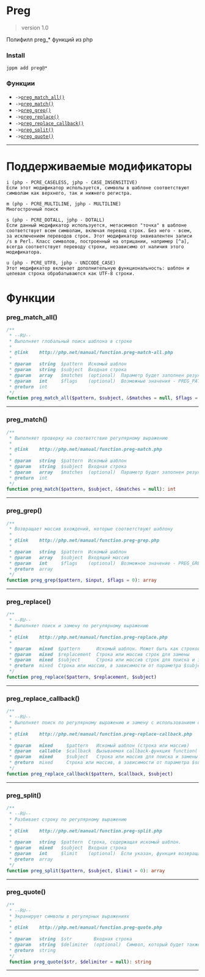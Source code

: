 # Preg
> version 1.0

Полифилл preg_* функций из php

### Install
```
jppm add preg@*
```

### Функции
- `->`[`preg_match_all()`](#func-preg_match_all)
- `->`[`preg_match()`](#func-preg_match)
- `->`[`preg_grep()`](#func-preg_grep)
- `->`[`preg_replace()`](#func-preg_replace)
- `->`[`preg_replace_callback()`](#func-preg_replace_callback)
- `->`[`preg_split()`](#func-preg_split)
- `->`[`preg_quote()`](#func-preg_quote)

---

# Поддерживаемые модификаторы
```
i (php - PCRE_CASELESS, jphp - CASE_INSENSITIVE)
Если этот модификатор используется, символы в шаблоне соответствуют символам как верхнего, так и нижнего регистра.

m (php - PCRE_MULTILINE, jphp - MULTILINE)
Многострочный поиск

s (php - PCRE_DOTALL, jphp - DOTALL)
Если данный модификатор используется, метасимвол "точка" в шаблоне соответствует всем символам, включая перевод строк. Без него - всем, за исключением переводов строк. Этот модификатор эквивалентен записи /s в Perl. Класс символов, построенный на отрицании, например [^a], всегда соответствует переводу строки, независимо от наличия этого модификатора.

u (php - PCRE_UTF8, jphp - UNICODE_CASE)
Этот модификатор включает дополнительную функциональность: шаблон и целевая строка обрабатываются как UTF-8 строки.
```

# Функции

<a name="func-preg_match_all"></a>

### preg_match_all()
```php
/**
 * --RU--
 * Выполняет глобальный поиск шаблона в строке
 * 
 * @link    http://php.net/manual/function.preg-match-all.php
 *
 * @param   string  $pattern  Искомый шаблон
 * @param   string  $subject  Входная строка
 * @param   array   $matches  (optional)  Параметр будет заполнен результатами поиска
 * @param   int     $flags    (optional)  Возможные значения - PREG_PATTERN_ORDER, PREG_SET_ORDER
 * @return  int
 */
function preg_match_all($pattern, $subject, &$matches = null, $flags = PREG_PATTERN_ORDER): int
```

---
<a name="func-preg_match"></a>

### preg_match()
```php
/**
 * Выполняет проверку на соответствие регулярному выражению
 * 
 * @link    http://php.net/manual/function.preg-match.php
 * 
 * @param   string  $pattern  Искомый шаблон
 * @param   string  $subject  Входная строка
 * @param   array   $matches  (optional)  Параметр будет заполнен результатами поиска
 * @return  int
 */
function preg_match($pattern, $subject, &$matches = null): int
```

---
<a name="func-preg_grep"></a>

### preg_grep()
```php
/**
 * Возвращает массив вхождений, которые соответствуют шаблону
 * 
 * @link    http://php.net/manual/function.preg-grep.php
 * 
 * @param   string  $pattern  Искомый шаблон
 * @param   array   $subject  Входящий массив
 * @param   int     $flags    (optional)  Возможное значение - PREG_GREP_INVERT
 * @return  array
 */
function preg_grep($pattern, $input, $flags = 0): array
```

---
<a name="func-preg_replace"></a>

### preg_replace()
```php
/**
 * --RU--
 * Выполняет поиск и замену по регулярному выражению
 * 
 * @link    http://php.net/manual/function.preg-replace.php
 * 
 * @param   mixed  $pattern      Искомый шаблон. Может быть как строкой, так и массивом строк.
 * @param   mixed  $replacement  Строка или массив строк для замены
 * @param   mixed  $subject      Строка или массив строк для поиска и замены
 * @return  mixed  Строка или массив, в зависимости от параметра $subject
 */
function preg_replace($pattern, $replacement, $subject)
```

---
<a name="func-preg_replace_callback"></a>

### preg_replace_callback()
```php
/**
 * --RU--
 * Выполняет поиск по регулярному выражению и замену с использованием callback-функции
 * 
 * @link    http://php.net/manual/function.preg-replace-callback.php
 * 
 * @param   mixed     $pattern   Искомый шаблон (строка или массив)
 * @param   callable  $callback  Вызываемая callback-функция function( array $matches )
 * @param   mixed     $subject   Строка или массив для поиска и замены
 * @return  mixed     Строка или массив, в зависимости от параметра $subject
 */
function preg_replace_callback($pattern, $callback, $subject)
```

---
<a name="func-preg_split"></a>

### preg_split()
```php
/**
 * --RU--
 * Разбивает строку по регулярному выражению
 * 
 * @link    http://php.net/manual/function.preg-split.php
 * 
 * @param   string  $pattern  Строка, содержащая искомый шаблон.
 * @param   mixed   $subject  Входная строка
 * @param   int     $limit    (optional)  Если указан, функция возвращает не более, чем limit подстрок
 * @return  array
 */
function preg_split($pattern, $subject, $limit = 0): array
```

---
<a name="func-preg_quote"></a>

### preg_quote()
```php
/**
 * --RU--
 * Экранирует символы в регулярных выражениях
 * 
 * @link    http://php.net/manual/function.preg-quote.php
 * 
 * @param   string  $str        Входная строка
 * @param   string  $delimiter  (optional)  Символ, который будет также экранироваться
 * @return  string
 */
 function preg_quote($str, $delimiter = null): string
```
---

